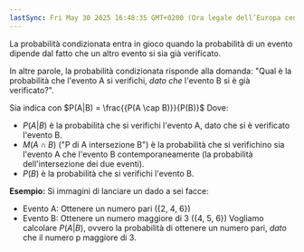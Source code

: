 ```yaml
---
lastSync: Fri May 30 2025 16:48:35 GMT+0200 (Ora legale dell’Europa centrale)
---
```

La probabilità condizionata entra in gioco quando la probabilità di un evento dipende dal fatto che un altro evento si sia già verificato.

In altre parole, la probabilità condizionata risponde alla domanda: "Qual è la probabilità che l'evento A si verifichi, _dato che_ l'evento B si è già verificato?".

Sia indica con $P(A|B) = \frac{{P(A \cap B)}}{P(B)}$
Dove:
- $P(A|B)$ è la probabilità che si verifichi l'evento A, dato che si è verificato l'evento B.
- $M(A \cap B)$ ("P di A intersezione B") è la probabilità che si verifichino sia l'evento A che l'evento B contemporaneamente (la probabilità dell'intersezione dei due eventi).
- $P(B)$ è la probabilità che si verifichi l'evento B.

**Esempio:**
Si immagini di lanciare un dado a sei facce:
- Evento A: Ottenere un numero pari ({2, 4, 6})
- Evento B: Ottenere un numero maggiore di 3 ({4, 5, 6})
Vogliamo calcolare $P(A|B)$, ovvero la probabilità di ottenere un numero pari, *dato* che il numero p maggiore di 3.